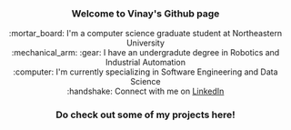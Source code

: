 <h3 align="center">Welcome to Vinay's Github page</h3>
<!--
<p align="center">
  Insert webiste, linkedin and other social links here
</p>
-->
<p align="center">
   :mortar_board: I'm a computer science graduate student at Northeastern University <br/>
   :mechanical_arm: :gear: I have an undergradute degree in Robotics and Industrial Automation <br/>
   :computer: I'm currently specializing in Software Engineering and Data Science <br/> 
   :handshake: Connect with me on <a href="https://www.linkedin.com/in/c-vinay-reddy/">LinkedIn</a>
</p>
<h3 align="center">Do check out some of my projects here!</h3>

<!--
**the-go-getter/the-go-getter** is a ✨ _special_ ✨ repository because its `README.md` (this file) appears on your GitHub profile.

Here are some ideas to get you started:

- 🔭 I’m currently working on ...
- 🌱 I’m currently learning ...
- 👯 I’m looking to collaborate on ...
- 🤔 I’m looking for help with ...
- 💬 Ask me about ...
- 📫 How to reach me: ...
- 😄 Pronouns: ...
- ⚡ Fun fact: ...
-->
